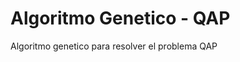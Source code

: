 Algoritmo Genetico - QAP
========================

Algoritmo genetico para resolver el problema QAP
